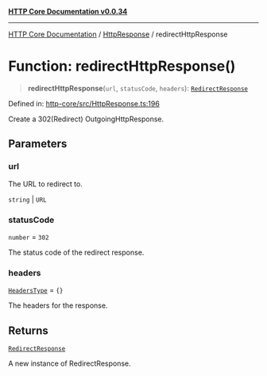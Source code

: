 [**HTTP Core Documentation v0.0.34**](../../README.md)

***

[HTTP Core Documentation](../../modules.md) / [HttpResponse](../README.md) / redirectHttpResponse

# Function: redirectHttpResponse()

> **redirectHttpResponse**(`url`, `statusCode`, `headers`): [`RedirectResponse`](../../RedirectResponse/classes/RedirectResponse.md)

Defined in: [http-core/src/HttpResponse.ts:196](https://github.com/stonemjs/http-core/blob/eaa01dbfed8a1d56fab239821e27802dd54ab017/src/HttpResponse.ts#L196)

Create a 302(Redirect) OutgoingHttpResponse.

## Parameters

### url

The URL to redirect to.

`string` | `URL`

### statusCode

`number` = `302`

The status code of the redirect response.

### headers

[`HeadersType`](../../declarations/type-aliases/HeadersType.md) = `{}`

The headers for the response.

## Returns

[`RedirectResponse`](../../RedirectResponse/classes/RedirectResponse.md)

A new instance of RedirectResponse.

